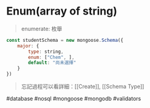 # Enum(array of string)
> enumerate: 枚舉


```js
const studentSchema = new mongoose.Schema({
	major: {
		type: string,
		enum: ["Chem", ],
		default: "尚未選擇"
	} 
})
```
> 忘記過程可以看詳細：[[Create]], [[Schema Type]]
> 
#database #nosql #mongoose #mongodb #validators